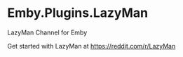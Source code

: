 # Emby.Plugins.LazyMan

LazyMan Channel for Emby

Get started with LazyMan at https://reddit.com/r/LazyMan
